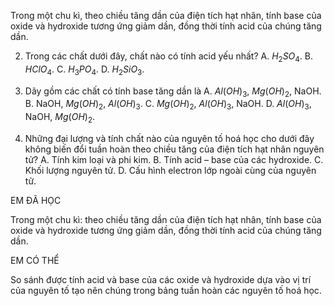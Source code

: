Trong một chu kì, theo chiều tăng dần của điện tích hạt nhân, tính base của oxide và hydroxide tương ứng giảm dần, đồng thời tính acid của chúng tăng dần.

2. Trong các chất dưới đây, chất nào có tính acid yếu nhất?
A. $H_2SO_4$.
B. $HClO_4$.
C. $H_3PO_4$.
D. $H_2SiO_3$.

3. Dãy gồm các chất có tính base tăng dần là
A. $Al(OH)_3$, $Mg(OH)_2$, NaOH.
B. NaOH, $Mg(OH)_2$, $Al(OH)_3$.
C. $Mg(OH)_2$, $Al(OH)_3$, NaOH.
D. $Al(OH)_3$, NaOH, $Mg(OH)_2$.

4. Những đại lượng và tính chất nào của nguyên tố hoá học cho dưới đây không biến đổi tuần hoàn theo chiều tăng của điện tích hạt nhân nguyên tử?
A. Tính kim loại và phi kim.
B. Tính acid – base của các hydroxide.
C. Khối lượng nguyên tử.
D. Cấu hình electron lớp ngoài cùng của nguyên tử.

EM ĐÃ HỌC

Trong một chu kì: theo chiều tăng dần của điện tích hạt nhân, tính base của oxide và hydroxide tương ứng giảm dần, đồng thời tính acid của chúng tăng dần.

EM CÓ THỂ

So sánh được tính acid và base của các oxide và hydroxide dựa vào vị trí của nguyên tố tạo nên chúng trong bảng tuần hoàn các nguyên tố hoá học.